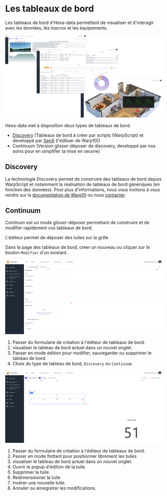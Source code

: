 # Les tableaux de bord

Les tableaux de bord d'Hexa-data permettent de visualiser et d'interagir avec les données, les macros et les équipements.

![tableaux de bord](./_medias/tableauxBordpng.png)

Hexa-data met à disposition deux types de tableaux de bord.

* [Discovery](https://www.warp10.io/content/05_Ecosystem/02_Visualization/02_Discovery/00_Overview) (Tableaux de bord à créer par scripts (WarpScript) et developpé par [SenX](https://senx.io) (l'édituer de Warp10))
* Continuum (Version glisser-déposer de discovery, developpé par nos soins pour en simplifier la mise en oeuvre)

## Discovery

La technologie Discovery permet de construire des tableaux de bord depuis WarpScript et notamment la réalisation de tableaux de bord génériques (en fonction des données).
Pour plus d'informations, nous vous invitons à vous rendre sur la [documentation de Warp10](https://www.warp10.io/content/05_Ecosystem/02_Visualization/02_Discovery/00_Overview) ou nous [contacter](https://hexa-ai.fr/faites-vous-contacter/).


## Continuum

Continum est un mode glisser-déposer permettant de construire et de modifier rapidement vos tableaux de bord.

L'éditeur permet de déposer des tuiles sur la grille

Dans la page des tableaux de bord, créer un nouveau ou cliquer sur le bouton ```Modifier``` d'un existant.

![tableau de bord formulaire](./_medias/tableauxBordpngForm.png)

1. Passer du formulaire de création à l'éditeur de tableaux de bord.
2. visualiser le tableau de bord actuel dans un nouvel onglet.
3. Passer en mode édition pour modifier, sauvegarder ou supprimer le tableau de bord.
4. Choix du type de tableau de bord, ```Discovery``` ou ```Continuum```


![tableau de bord éditeur](./_medias/tableauxBordpngEdit.png)

1. Passer du formulaire de création à l'éditeur de tableaux de bord.
2. Passer en mode flottant pour positionner librement les tuiles
3. visualiser le tableau de bord actuel dans un nouvel onglet.
4. Ouvrir le popup d'édition de la tuile.
5. Supprimer la tuile.
6. Redimenssioner la tuile
7. Insérer une nouvelle tuile.
8. Annuler ou enregistrer les modifications.

